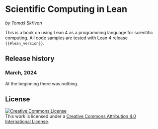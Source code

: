 # Scientific Computing in Lean

*by Tomáš Skřivan*


This is a book on using Lean 4 as a programming language for scientific computing. All code samples are tested with Lean 4 release `{{#lean_version}}`.

## Release history

### March, 2024

At the beginning there was nothing.

## License

<a rel="license" href="http://creativecommons.org/licenses/by/4.0/"><img alt="Creative Commons License" style="border-width:0" src="https://i.creativecommons.org/l/by/4.0/88x31.png" /></a><br />This work is licensed under a <a rel="license" href="http://creativecommons.org/licenses/by/4.0/">Creative Commons Attribution 4.0 International License</a>.
